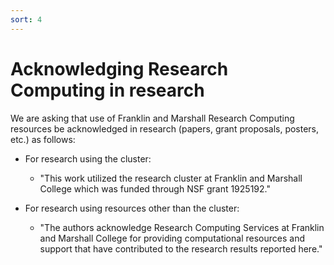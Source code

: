 ```yaml
---
sort: 4
---
```


# Acknowledging Research Computing in research

We are asking that use of Franklin and Marshall Research Computing resources be 
acknowledged in research (papers, grant proposals, posters, etc.) as follows:

 - For research using the cluster:
   - "This work utilized the research cluster at Franklin and Marshall College which was funded through NSF grant 1925192."

- For research using resources other than the cluster:
  - "The authors acknowledge Research Computing Services at Franklin and Marshall College for providing computational resources and support that have contributed to the research results reported here."
